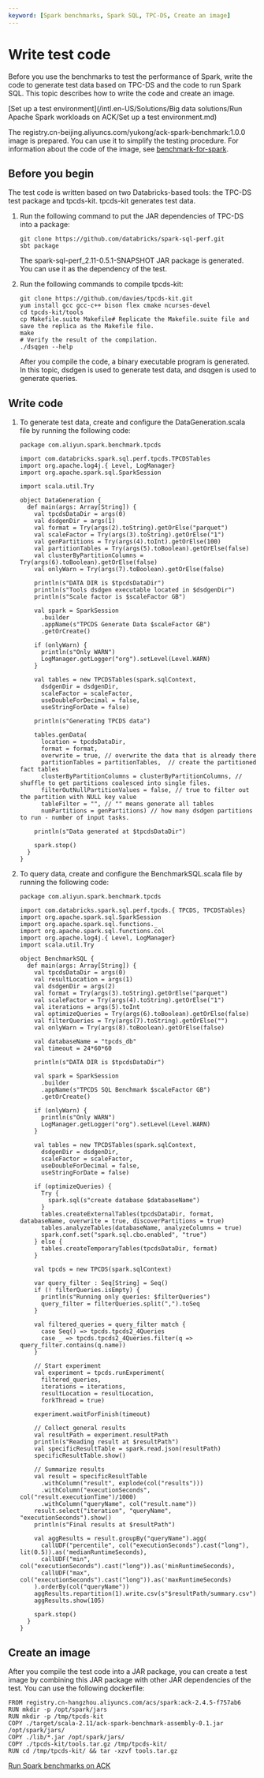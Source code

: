 ```yaml
---
keyword: [Spark benchmarks, Spark SQL, TPC-DS, Create an image]
---
```


# Write test code

Before you use the benchmarks to test the performance of Spark, write the code to generate test data based on TPC-DS and the code to run Spark SQL. This topic describes how to write the code and create an image.

[Set up a test environment](/intl.en-US/Solutions/Big data solutions/Run Apache Spark workloads on ACK/Set up a test environment.md)

The registry.cn-beijing.aliyuncs.com/yukong/ack-spark-benchmark:1.0.0 image is prepared. You can use it to simplify the testing procedure. For information about the code of the image, see [benchmark-for-spark](https://github.com/AliyunContainerService/benchmark-for-spark).

## Before you begin

The test code is written based on two Databricks-based tools: the TPC-DS test package and tpcds-kit. tpcds-kit generates test data.

1.  Run the following command to put the JAR dependencies of TPC-DS into a package:

    ```
    git clone https://github.com/databricks/spark-sql-perf.git
    sbt package
    ```

    The spark-sql-perf\_2.11-0.5.1-SNAPSHOT JAR package is generated. You can use it as the dependency of the test.

2.  Run the following commands to compile tpcds-kit:

    ```
    git clone https://github.com/davies/tpcds-kit.git
    yum install gcc gcc-c++ bison flex cmake ncurses-devel
    cd tpcds-kit/tools
    cp Makefile.suite Makefile# Replicate the Makefile.suite file and save the replica as the Makefile file.
    make  
    # Verify the result of the compilation.
    ./dsqgen --help
    ```

    After you compile the code, a binary executable program is generated. In this topic, dsdgen is used to generate test data, and dsqgen is used to generate queries.


## Write code

1.  To generate test data, create and configure the DataGeneration.scala file by running the following code:

    ```
    package com.aliyun.spark.benchmark.tpcds
    
    import com.databricks.spark.sql.perf.tpcds.TPCDSTables
    import org.apache.log4j.{ Level, LogManager}
    import org.apache.spark.sql.SparkSession
    
    import scala.util.Try
    
    object DataGeneration {
      def main(args: Array[String]) {
        val tpcdsDataDir = args(0)
        val dsdgenDir = args(1)
        val format = Try(args(2).toString).getOrElse("parquet")
        val scaleFactor = Try(args(3).toString).getOrElse("1")
        val genPartitions = Try(args(4).toInt).getOrElse(100)
        val partitionTables = Try(args(5).toBoolean).getOrElse(false)
        val clusterByPartitionColumns = Try(args(6).toBoolean).getOrElse(false)
        val onlyWarn = Try(args(7).toBoolean).getOrElse(false)
    
        println(s"DATA DIR is $tpcdsDataDir")
        println(s"Tools dsdgen executable located in $dsdgenDir")
        println(s"Scale factor is $scaleFactor GB")
    
        val spark = SparkSession
          .builder
          .appName(s"TPCDS Generate Data $scaleFactor GB")
          .getOrCreate()
    
        if (onlyWarn) {
          println(s"Only WARN")
          LogManager.getLogger("org").setLevel(Level.WARN)
        }
    
        val tables = new TPCDSTables(spark.sqlContext,
          dsdgenDir = dsdgenDir,
          scaleFactor = scaleFactor,
          useDoubleForDecimal = false,
          useStringForDate = false)
    
        println(s"Generating TPCDS data")
    
        tables.genData(
          location = tpcdsDataDir,
          format = format,
          overwrite = true, // overwrite the data that is already there
          partitionTables = partitionTables,  // create the partitioned fact tables
          clusterByPartitionColumns = clusterByPartitionColumns, // shuffle to get partitions coalesced into single files.
          filterOutNullPartitionValues = false, // true to filter out the partition with NULL key value
          tableFilter = "", // "" means generate all tables
          numPartitions = genPartitions) // how many dsdgen partitions to run - number of input tasks.
    
        println(s"Data generated at $tpcdsDataDir")
    
        spark.stop()
      }
    }
    ```

2.  To query data, create and configure the BenchmarkSQL.scala file by running the following code:

    ```
    package com.aliyun.spark.benchmark.tpcds
    
    import com.databricks.spark.sql.perf.tpcds.{ TPCDS, TPCDSTables}
    import org.apache.spark.sql.SparkSession
    import org.apache.spark.sql.functions._
    import org.apache.spark.sql.functions.col
    import org.apache.log4j.{ Level, LogManager}
    import scala.util.Try
    
    object BenchmarkSQL {
      def main(args: Array[String]) {
        val tpcdsDataDir = args(0)
        val resultLocation = args(1)
        val dsdgenDir = args(2)
        val format = Try(args(3).toString).getOrElse("parquet")
        val scaleFactor = Try(args(4).toString).getOrElse("1")
        val iterations = args(5).toInt
        val optimizeQueries = Try(args(6).toBoolean).getOrElse(false)
        val filterQueries = Try(args(7).toString).getOrElse("")
        val onlyWarn = Try(args(8).toBoolean).getOrElse(false)
    
        val databaseName = "tpcds_db"
        val timeout = 24*60*60
    
        println(s"DATA DIR is $tpcdsDataDir")
    
        val spark = SparkSession
          .builder
          .appName(s"TPCDS SQL Benchmark $scaleFactor GB")
          .getOrCreate()
    
        if (onlyWarn) {
          println(s"Only WARN")
          LogManager.getLogger("org").setLevel(Level.WARN)
        }
    
        val tables = new TPCDSTables(spark.sqlContext,
          dsdgenDir = dsdgenDir,
          scaleFactor = scaleFactor,
          useDoubleForDecimal = false,
          useStringForDate = false)
    
        if (optimizeQueries) {
          Try {
            spark.sql(s"create database $databaseName")
          }
          tables.createExternalTables(tpcdsDataDir, format, databaseName, overwrite = true, discoverPartitions = true)
          tables.analyzeTables(databaseName, analyzeColumns = true)
          spark.conf.set("spark.sql.cbo.enabled", "true")
        } else {
          tables.createTemporaryTables(tpcdsDataDir, format)
        }
    
        val tpcds = new TPCDS(spark.sqlContext)
    
        var query_filter : Seq[String] = Seq()
        if (! filterQueries.isEmpty) {
          println(s"Running only queries: $filterQueries")
          query_filter = filterQueries.split(",").toSeq
        }
    
        val filtered_queries = query_filter match {
          case Seq() => tpcds.tpcds2_4Queries
          case _ => tpcds.tpcds2_4Queries.filter(q => query_filter.contains(q.name))
        }
    
        // Start experiment
        val experiment = tpcds.runExperiment(
          filtered_queries,
          iterations = iterations,
          resultLocation = resultLocation,
          forkThread = true)
    
        experiment.waitForFinish(timeout)
    
        // Collect general results
        val resultPath = experiment.resultPath
        println(s"Reading result at $resultPath")
        val specificResultTable = spark.read.json(resultPath)
        specificResultTable.show()
    
        // Summarize results
        val result = specificResultTable
          .withColumn("result", explode(col("results")))
          .withColumn("executionSeconds", col("result.executionTime")/1000)
          .withColumn("queryName", col("result.name"))
        result.select("iteration", "queryName", "executionSeconds").show()
        println(s"Final results at $resultPath")
    
        val aggResults = result.groupBy("queryName").agg(
          callUDF("percentile", col("executionSeconds").cast("long"), lit(0.5)).as('medianRuntimeSeconds),
          callUDF("min", col("executionSeconds").cast("long")).as('minRuntimeSeconds),
          callUDF("max", col("executionSeconds").cast("long")).as('maxRuntimeSeconds)
        ).orderBy(col("queryName"))
        aggResults.repartition(1).write.csv(s"$resultPath/summary.csv")
        aggResults.show(105)
    
        spark.stop()
      }
    }
    ```


## Create an image

After you compile the test code into a JAR package, you can create a test image by combining this JAR package with other JAR dependencies of the test. You can use the following dockerfile:

```
FROM registry.cn-hangzhou.aliyuncs.com/acs/spark:ack-2.4.5-f757ab6
RUN mkdir -p /opt/spark/jars
RUN mkdir -p /tmp/tpcds-kit
COPY ./target/scala-2.11/ack-spark-benchmark-assembly-0.1.jar /opt/spark/jars/
COPY ./lib/*.jar /opt/spark/jars/
COPY ./tpcds-kit/tools.tar.gz /tmp/tpcds-kit/
RUN cd /tmp/tpcds-kit/ && tar -xzvf tools.tar.gz
```

[Run Spark benchmarks on ACK]()

